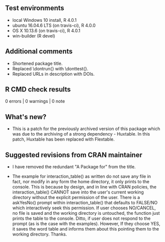 ## Test environments
* local Windows 10 install, R 4.0.1
* ubuntu 16.04.6 LTS (on travis-ci), R 4.0.0
* OS X 10.13.6 (on travis-ci), R 4.0.1
* win-builder (R devel)

## Additional comments
* Shortened package title.
* Replaced \dontrun{} with \donttest{}. 
* Replaced URLs in description with DOIs. 

## R CMD check results

0 errors | 0 warnings | 0 note

## What's new?
* This is a patch for the previously archived version of this package which was due to the archiving of a strong dependency - Huxtable. In this patch, Huxtable has been replaced with Flextable.


## Suggested revisions from CRAN maintainer
* I have removed the redundant "A Package for" from the title.

* The example for interaction_table() as written do not save any file in fact, nor modify in any form the home directory, it only prints to the console. This is because by design, and in line with CRAN policies, the interaction_table() CANNOT save into the user's current working directory without the explicit permission of the user. There is a askYesNo() prompt within interaction_table()  that defaults to FALSE/NO which interactively seek this permission. If user chooses NO/CANCEL, no file is saved and the working directory is untouched, the function just prints the table to the console. Ditto, if user does not respond to the prompt (as is the case with the examples). However, If they choose YES, it saves the word table and informs them about this pointing them to the working directory. Thanks.


